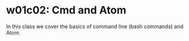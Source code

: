 # w01c02: Cmd and Atom

In this class we cover the basics of command line (bash commands) and Atom.
